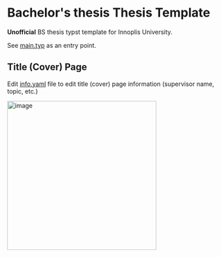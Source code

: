 # Bachelor's thesis Thesis Template

**Unofficial** BS thesis typst template for Innoplis University.

See [main.typ](./main.typ) as an entry point.

## Title (Cover) Page

Edit [info.yaml](./info.yaml) file to edit title (cover) page information (supervisor name, topic, etc.)

<img width="344" alt="image" src="https://github.com/user-attachments/assets/058267c7-8f6c-474b-b9e7-b6a7ac8cbdb6" />

